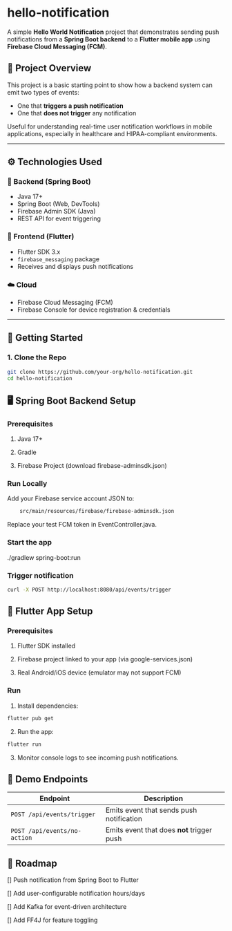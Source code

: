 # hello-notification

A simple **Hello World Notification** project that demonstrates sending push notifications from a **Spring Boot backend** to a **Flutter mobile app** using **Firebase Cloud Messaging (FCM)**.

## 📌 Project Overview

This project is a basic starting point to show how a backend system can emit two types of events:

- One that **triggers a push notification**
- One that **does not trigger** any notification

Useful for understanding real-time user notification workflows in mobile applications, especially in healthcare and HIPAA-compliant environments.

---

## ⚙️ Technologies Used

### 🔧 Backend (Spring Boot)

- Java 17+
- Spring Boot (Web, DevTools)
- Firebase Admin SDK (Java)
- REST API for event triggering

### 📱 Frontend (Flutter)

- Flutter SDK 3.x
- `firebase_messaging` package
- Receives and displays push notifications

### ☁️ Cloud

- Firebase Cloud Messaging (FCM)
- Firebase Console for device registration & credentials

---

## 🚀 Getting Started

### 1. Clone the Repo

```bash
git clone https://github.com/your-org/hello-notification.git
cd hello-notification
```

## 🖥️ Spring Boot Backend Setup

### Prerequisites

1. Java 17+

2. Gradle

3. Firebase Project (download firebase-adminsdk.json)

### Run Locally

Add your Firebase service account JSON to:

```bash
    src/main/resources/firebase/firebase-adminsdk.json
```

Replace your test FCM token in EventController.java.

### Start the app

./gradlew spring-boot:run

### Trigger notification

```bash
curl -X POST http://localhost:8080/api/events/trigger
```

## 📱 Flutter App Setup

### Prerequisites

1. Flutter SDK installed

2. Firebase project linked to your app (via google-services.json)

3. Real Android/iOS device (emulator may not support FCM)

### Run

1. Install dependencies:

```bash
flutter pub get
```

2. Run the app:

```bash
flutter run
```

3. Monitor console logs to see incoming push notifications.

## 🧪 Demo Endpoints

| Endpoint                     | Description                                |
| ---------------------------- | ------------------------------------------ |
| `POST /api/events/trigger`   | Emits event that sends push notification   |
| `POST /api/events/no-action` | Emits event that does **not** trigger push |

## 📌 Roadmap

[] Push notification from Spring Boot to Flutter

[] Add user-configurable notification hours/days

[] Add Kafka for event-driven architecture

[] Add FF4J for feature toggling

